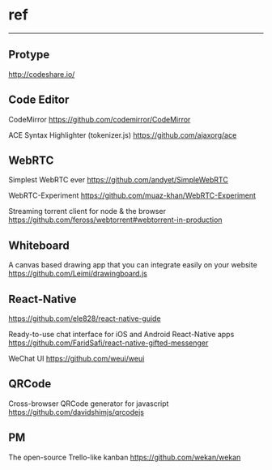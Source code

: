 # ref
------

## Protype

http://codeshare.io/


## Code Editor

CodeMirror https://github.com/codemirror/CodeMirror

ACE Syntax Highlighter (tokenizer.js) https://github.com/ajaxorg/ace


## WebRTC

Simplest WebRTC ever https://github.com/andyet/SimpleWebRTC

WebRTC-Experiment https://github.com/muaz-khan/WebRTC-Experiment

Streaming torrent client for node & the browser  https://github.com/feross/webtorrent#webtorrent-in-production


## Whiteboard

A canvas based drawing app that you can integrate easily on your website https://github.com/Leimi/drawingboard.js


## React-Native

https://github.com/ele828/react-native-guide

Ready-to-use chat interface for iOS and Android React-Native apps https://github.com/FaridSafi/react-native-gifted-messenger

WeChat UI https://github.com/weui/weui

## QRCode

Cross-browser QRCode generator for javascript https://github.com/davidshimjs/qrcodejs

## PM

The open-source Trello-like kanban https://github.com/wekan/wekan
